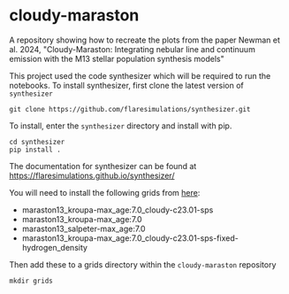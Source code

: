# cloudy-maraston
A repository showing how to recreate the plots from the paper Newman et al. 2024, "Cloudy-Maraston: Integrating nebular line and continuum emission with the M13 stellar population synthesis models"

This project used the code synthesizer which will be required to run the notebooks. To install synthesizer, first clone the latest version of `synthesizer`

    git clone https://github.com/flaresimulations/synthesizer.git

To install, enter the `synthesizer` directory and install with pip.

    cd synthesizer
    pip install .

The documentation for synthesizer can be found at https://flaresimulations.github.io/synthesizer/ 

You will need to install the following grids from [here](https://sophie-newman.github.io/cloudy-maraston.html):

* maraston13_kroupa-max_age:7.0_cloudy-c23.01-sps
* maraston13_kroupa-max_age:7.0
* maraston13_salpeter-max_age:7.0
* maraston13_kroupa-max_age:7.0_cloudy-c23.01-sps-fixed-hydrogen_density
  

Then add these to a grids directory within the `cloudy-maraston` repository

    mkdir grids
